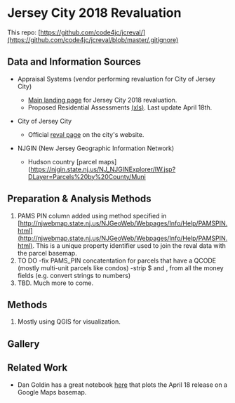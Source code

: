 # Jersey City 2018 Revaluation

This repo: [https://github.com/code4jc/jcreval/](https://github.com/code4jc/jcreval/blob/master/.gitignore)

## Data and Information Sources


- Appraisal Systems (vendor performing revaluation for City of Jersey City)
  - [Main landing page](http://www.asinj.com/revaluation.asp?p=current&id=359) for Jersey City 2018 revaluation.
  - Proposed Residential Assessments [(xls)](http://www.asinj.com/revaluation/docs/assessmentlists/359/Proposed%20Assessments%20as%20of%20April%2018th.xlsx). Last update April 18th.

  
- City of Jersey City
    - Official [reval page](http://www.cityofjerseycity.com/CityHall/taxes/reval/) on the city's website.


- NJGIN (New Jersey Geographic Information Network)
  - Hudson country [parcel maps](https://njgin.state.nj.us/NJ_NJGINExplorer/IW.jsp?DLayer=Parcels%20by%20County/Muni
  
## Preparation & Analysis Methods

1. PAMS PIN column added using method specified in [http://njwebmap.state.nj.us/NJGeoWeb/Webpages/Info/Help/PAMSPIN.html](http://njwebmap.state.nj.us/NJGeoWeb/Webpages/Info/Help/PAMSPIN.html). This is a unique property identifier used to join the reval data with the parcel basemap.
2. TO DO
  -fix PAMS_PIN concatentation for parcels that have a QCODE (mostly multi-unit parcels like condos) 
  -strip $ and , from all the money fields (e.g. convert strings to numbers)
3. TBD. Much more to come.

## Methods

1. Mostly using QGIS for visualization.

## Gallery

## Related Work

- Dan Goldin has a great notebook [here](https://github.com/dangoldin/jersey-city-tax-assessment) that plots the April 18 release on a Google Maps basemap. 
